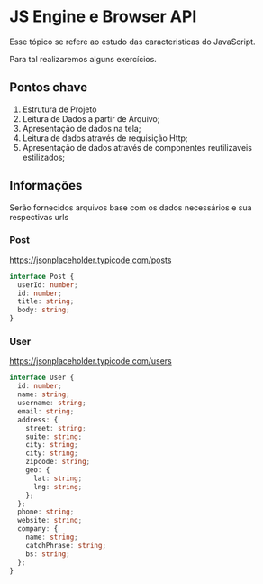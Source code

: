 # JS Engine e Browser API

Esse tópico se refere ao estudo das caracteristicas do JavaScript.

Para tal realizaremos alguns exercícios.

## Pontos chave

1. Estrutura de Projeto
2. Leitura de Dados a partir de Arquivo;
3. Apresentação de dados na tela;
4. Leitura de dados através de requisição Http;
5. Apresentação de dados através de componentes reutilizaveis estilizados;

## Informações

Serão fornecidos arquivos base com os dados necessários e sua respectivas urls

### Post

https://jsonplaceholder.typicode.com/posts

```typescript
interface Post {
  userId: number;
  id: number;
  title: string;
  body: string;
}
```

### User

https://jsonplaceholder.typicode.com/users

```typescript
interface User {
  id: number;
  name: string;
  username: string;
  email: string;
  address: {
    street: string;
    suite: string;
    city: string;
    city: string;
    zipcode: string;
    geo: {
      lat: string;
      lng: string;
    };
  };
  phone: string;
  website: string;
  company: {
    name: string;
    catchPhrase: string;
    bs: string;
  };
}
```
